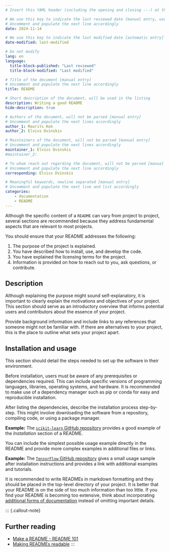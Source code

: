 ```yaml
---
# Insert this YAML header (including the opening and closing ---) at the beginning of the document and fill it out accordingly

# We use this key to indicate the last reviewed date [manual entry, use YYYY-MM-DD]
# Uncomment and populate the next line accordingly
date: 2024-11-14

# We use this key to indicate the last modified date [automatic entry]
date-modified: last-modified

# Do not modify
lang: en
language: 
  title-block-published: "Last reviewed"
  title-block-modified: "Last modified"

# Title of the document [manual entry]
# Uncomment and populate the next line accordingly
title: README

# Short description of the document, will be used in the listing
description: Writing a good README
hide-description: true

# Authors of the document, will not be parsed [manual entry]
# Uncomment and populate the next lines accordingly
author_1: Maurits Kok
author_2: Elviss Dvinskis

# Maintainers of the document, will not be parsed [manual entry]
# Uncomment and populate the next lines accordingly
maintainer_1: Elviss Dvinskis
#maintainer_2:

# To whom reach out regarding the document, will not be parsed [manual entry]
# Uncomment and populate the next line accordingly
corresponding: Elviss Dvinskis

# Meaningful keywords, newline separated [manual entry]
# Uncomment and populate the next line and list accordingly
categories:
    - documentation
    - README
---
```


Although the specific content of a `README` can vary from project to project, several sections are recommended because they address fundamental aspects that are relevant to most projects.

You should ensure that your README addresses the following:

1. The purpose of the project is explained.
2. You have described how to install, use, and develop the code.
3. You have explained the licensing terms for the project.
4. Information is provided on how to reach out to you, ask questions, or contribute.

## Description
Although explaining the purpose might sound self-explanatory, it is important to clearly explain the motivations and objectives of your project. This section should serve as an introductory overview that informs potential users and contributors about the essence of your project. 

Provide background information and include links to any references that someone might not be familiar with. If there are alternatives to your project, this is the place to outline what sets your project apart.

## Installation and usage
This section should detail the steps needed to set up the software in their environment.

Before installation, users must be aware of any prerequisites or dependencies required. This can include specific versions of programming languages, libraries, operating systems, and hardware. It is recommended to make use of a dependency manager such as pip or conda for easy and reproducible installation.

After listing the dependencies, describe the installation process step-by-step. This might involve downloading the software from a repository, compiling code, or using a package manager.

**Example:** The [`scikit-learn` GitHub repository](https://github.com/scikit-learn/scikit-learn?tab=readme-ov-file#installation) provides a good example of the *Installation* section of a README.

You can include the simplest possible usage example directly in the README and provide more complex examples in additional files or links.

**Example:** The [`TensorFlow` GitHub repository](https://github.com/tensorflow/tensorflow?tab=readme-ov-file#install) gives a small usage sample after installation instructions and provides a link with additional examples and tutorials. 

It is recommended to write READMEs in markdown formatting and they should be placed in the top-level directory of your project. It is better that your README is on the side of too much information than too little. If you find your README is becoming too extensive, think about incorporating [additional forms of documentation](https://www.makeareadme.com/#more-documentation) instead of omitting important details.

::: {.callout-note} 
## **Further reading**

- [Make a README - README 101](https://www.makeareadme.com)
- [Making READMEs readable](https://github.com/18F/open-source-guide/blob/18f-pages/pages/making-readmes-readable.md)
:::